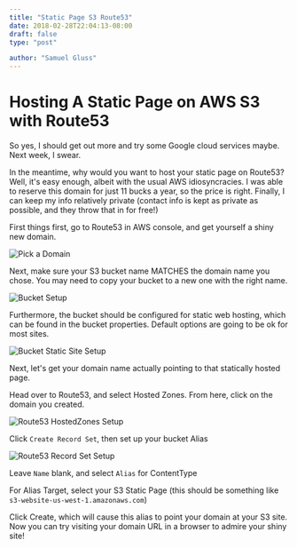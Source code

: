 ```yaml
---
title: "Static Page S3 Route53"
date: 2018-02-28T22:04:13-08:00
draft: false
type: "post"

author: "Samuel Gluss"
---
```


# Hosting A Static Page on AWS S3 with Route53
So yes, I should get out more and try some Google cloud services maybe. Next week, I swear.

In the meantime, why would you want to host your static page on Route53? Well, it's easy enough, albeit with the usual AWS idiosyncracies. I was able to reserve this domain for just 11 bucks a year, so the price is right. Finally, I can keep my info relatively private (contact info is kept as private as possible, and they throw that in for free!)

First things first, go to Route53 in AWS console, and get yourself a shiny new domain.

![Pick a Domain](https://s3-us-west-1.amazonaws.com/samgluss.net/img/static-site-s3-route53/pickADomain.png "Pick the one you want and select 'add to cart'")

Next, make sure your S3 bucket name MATCHES the domain name you chose. You may need to copy your bucket to a new one with the right name. 

![Bucket Setup](https://s3-us-west-1.amazonaws.com/samgluss.net/img/static-site-s3-route53/bucketConfig.png "Set up your bucket")

Furthermore, the bucket should be configured for static web hosting, which can be found in the bucket properties. Default options are going to be ok for most sites.

![Bucket Static Site Setup](https://s3-us-west-1.amazonaws.com/samgluss.net/img/static-site-s3-route53/setAsStaticSite.png "Make sure your bucket is configured to host a static site")

Next, let's get your domain name actually pointing to that statically hosted page.

Head over to Route53, and select Hosted Zones. From here, click on the domain you created.

![Route53 HostedZones Setup](https://s3-us-west-1.amazonaws.com/samgluss.net/img/static-site-s3-route53/hostedZones.png "Now we'll create a hosted zone alias for your site")

Click `Create Record Set`, then set up your bucket Alias

![Route53 Record Set Setup](https://s3-us-west-1.amazonaws.com/samgluss.net/img/static-site-s3-route53/addRecordSet.png "Set up a Record Set for your site Alias")

Leave `Name` blank, and select `Alias` for ContentType

For Alias Target, select your S3 Static Page (this should be something like `s3-website-us-west-1.amazonaws.com`)

Click Create, which will cause this alias to point your domain at your S3 site. Now you can try visiting your domain URL in a browser to admire your shiny site!